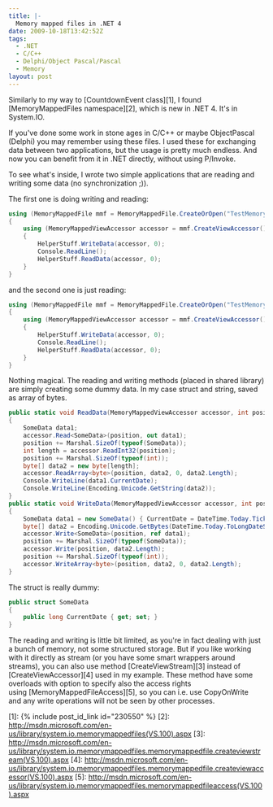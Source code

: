 ```yaml
---
title: |-
  Memory mapped files in .NET 4
date: 2009-10-18T13:42:52Z
tags:
  - .NET
  - C/C++
  - Delphi/Object Pascal/Pascal
  - Memory
layout: post
---
```

Similarly to my way to [CountdownEvent class][1], I found [MemoryMappedFiles namespace][2], which is new in .NET 4. It's in System.IO.

If you've done some work in stone ages in C/C++ or maybe ObjectPascal (Delphi) you may remember using these files. I used these for exchanging data between two applications, but the usage is pretty much endless. And now you can benefit from it in .NET directly, without using P/Invoke.

To see what's inside, I wrote two simple applications that are reading and writing some data (no synchronization ;)).

The first one is doing writing and reading:

```csharp
using (MemoryMappedFile mmf = MemoryMappedFile.CreateOrOpen("TestMemoryMappedFile", 1024 * 1024))
{
	using (MemoryMappedViewAccessor accessor = mmf.CreateViewAccessor())
	{
		HelperStuff.WriteData(accessor, 0);
		Console.ReadLine();
		HelperStuff.ReadData(accessor, 0);
	}
}
```

and the second one is just reading:

```csharp
using (MemoryMappedFile mmf = MemoryMappedFile.CreateOrOpen("TestMemoryMappedFile", 1024 * 1024))
{
	using (MemoryMappedViewAccessor accessor = mmf.CreateViewAccessor())
	{
		HelperStuff.WriteData(accessor, 0);
		Console.ReadLine();
		HelperStuff.ReadData(accessor, 0);
	}
}
```

Nothing magical. The reading and writing methods (placed in shared library) are simply creating some dummy data. In my case struct and string, saved as array of bytes.

```csharp
public static void ReadData(MemoryMappedViewAccessor accessor, int position)
{
	SomeData data1;
	accessor.Read<SomeData>(position, out data1);
	position += Marshal.SizeOf(typeof(SomeData));
	int length = accessor.ReadInt32(position);
	position += Marshal.SizeOf(typeof(int));
	byte[] data2 = new byte[length];
	accessor.ReadArray<byte>(position, data2, 0, data2.Length);
	Console.WriteLine(data1.CurrentDate);
	Console.WriteLine(Encoding.Unicode.GetString(data2));
}
public static void WriteData(MemoryMappedViewAccessor accessor, int position)
{
	SomeData data1 = new SomeData() { CurrentDate = DateTime.Today.Ticks };
	byte[] data2 = Encoding.Unicode.GetBytes(DateTime.Today.ToLongDateString());
	accessor.Write<SomeData>(position, ref data1);
	position += Marshal.SizeOf(typeof(SomeData));
	accessor.Write(position, data2.Length);
	position += Marshal.SizeOf(typeof(int));
	accessor.WriteArray<byte>(position, data2, 0, data2.Length);
}
```

The struct is really dummy:

```csharp
public struct SomeData
{
	public long CurrentDate { get; set; }
}
```

The reading and writing is little bit limited, as you're in fact dealing with just a bunch of memory, not some structured storage. But if you like working with it directly as stream (or you have some smart wrappers around streams), you can also use method [CreateViewStream][3] instead of [CreateViewAccessor][4] used in my example. These method have some overloads with option to specify also the access rights using [MemoryMappedFileAccess][5], so you can i.e. use CopyOnWrite and any write operations will not be seen by other processes.

[1]: {% include post_id_link id="230550" %}
[2]: http://msdn.microsoft.com/en-us/library/system.io.memorymappedfiles(VS.100).aspx
[3]: http://msdn.microsoft.com/en-us/library/system.io.memorymappedfiles.memorymappedfile.createviewstream(VS.100).aspx
[4]: http://msdn.microsoft.com/en-us/library/system.io.memorymappedfiles.memorymappedfile.createviewaccessor(VS.100).aspx
[5]: http://msdn.microsoft.com/en-us/library/system.io.memorymappedfiles.memorymappedfileaccess(VS.100).aspx